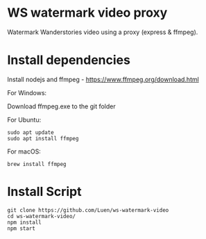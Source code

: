 # WS watermark video proxy
Watermark Wanderstories video using a proxy (express & ffmpeg).

# Install dependencies
Install nodejs and ffmpeg - https://www.ffmpeg.org/download.html

For Windows: 

Download ffmpeg.exe to the git folder

For Ubuntu:

```
sudo apt update
sudo apt install ffmpeg
```

For macOS:

``` 
brew install ffmpeg
```

# Install Script
```
git clone https://github.com/Luen/ws-watermark-video
cd ws-watermark-video/
npm install
npm start
```
